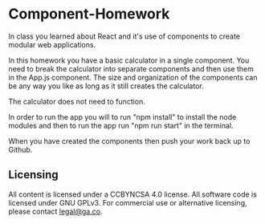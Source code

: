 # Component-Homework
In class you learned about React and it's use of components to create modular web applications.

In this homework you have a basic calculator in a single component. You need to break the calculator into separate components and then use them in the App.js component. The size and organization of the components can be any way you like as long as it still creates the calculator.

The calculator does not need to function.

In order to run the app you will to run "npm install" to install the node modules and then to run the app run "npm run start" in the terminal.

When you have created the components then push your work back up to Github.

## Licensing
All content is licensed under a CC­BY­NC­SA 4.0 license.
All software code is licensed under GNU GPLv3. For commercial use or alternative licensing, please contact legal@ga.co.
